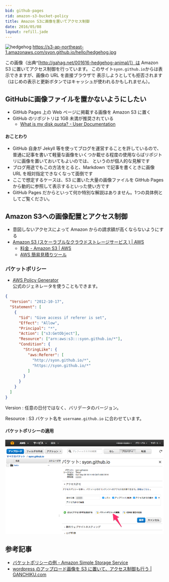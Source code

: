 ```yaml
---
bid: github-pages
rid: amazon-s3-bucket-policy
title: Amazon S3に画像を置いてアクセス制御
date: 2016/05/08
layout: refill.jade
---
```


![hedgehog](https://s3-ap-northeast-1.amazonaws.com/syon.github.io/hello/hedgehog.jpg)
https://s3-ap-northeast-1.amazonaws.com/syon.github.io/hello/hedgehog.jpg

この画像（出典^[http://gahag.net/001616-hedgehog-animal/]）は Amazon S3 に置いてアクセス制御を行っています。
このサイト`syon.github.io`からは表示できますが、画像の URL を直接ブラウザで
表示しようとしても拒否されます（はじめの表示と更新ボタンではキャッシュが使われるかもしれません）。


## GitHubに画像ファイルを置かないようにしたい
- GitHub Pages 上の Web ページに掲載する画像を Amazon S3 に置く
- GitHub のリポジトリは 1GB 未満が推奨されている
  - [What is my disk quota? - User Documentation](https://help.github.com/articles/what-is-my-disk-quota/)  

#### おことわり
- GitHub 自身が Jekyll 等を使ってブログを運営することを許しているので、
  普通に記事を書いて軽量な画像をいくつか載せる程度の使用ならばリポジトリに画像を置いておいてもよいのでは、
  というのが個人的な見解です
- ブログ用途でもこの方法をとると、Markdown で記事を書くときに画像 URL を相対指定できなくなって面倒です
- ここで想定するケースは、S3 に置いた大量の画像ファイルを GitHub Pages から動的に参照して表示するといった使い方です
- GitHub Pages だからといって何か特別な解説はありません。1つの具体例としてご覧ください。


## Amazon S3への画像配置とアクセス制御
- 意図しないアクセスによって Amazon からの請求額が高くならないようにする
- [Amazon S3 (スケーラブルなクラウドストレージサービス ) | AWS](https://aws.amazon.com/jp/s3/)
  - [料金 - Amazon S3 | AWS](https://aws.amazon.com/jp/s3/pricing/)
  - [AWS 簡易見積りツール](http://calculator.s3.amazonaws.com/index.html)

### バケットポリシー

- [AWS Policy Generator](http://awspolicygen.s3.amazonaws.com/policygen.html)  
  公式のジェネレータを使うこともできます。

```json
{
  "Version": "2012-10-17",
  "Statement": [
    {
      "Sid": "Give access if referer is set",
      "Effect": "Allow",
      "Principal": "*",
      "Action": ["s3:GetObject"],
      "Resource": ["arn:aws:s3:::syon.github.io/*"],
      "Condition": {
        "StringLike": {
          "aws:Referer": [
            "http://syon.github.io/*",
            "https://syon.github.io/*"
          ]
        }
      }
    }
  ]
}
```

Version
: 任意の日付ではなく、バリデータのバージョン。

Resource
: S3 バケット名を `username.github.io` に合わせています。

#### バケットポリシーの適用

![Amazon S3 Bucket Policy](bucket-policy.png)


## 参考記事

- [バケットポリシーの例 - Amazon Simple Storage Service](https://docs.aws.amazon.com/ja_jp/AmazonS3/latest/dev/example-bucket-policies.html)
- [wordpress のアップロード画像を S3 に置いて、アクセス制御も行う | GANCHIKU.com](http://old.ganchiku.com/blog/2011/11/633.html)
